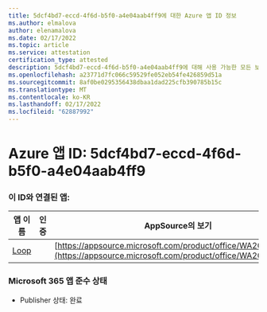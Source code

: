 ```yaml
---
title: 5dcf4bd7-eccd-4f6d-b5f0-a4e04aab4ff9에 대한 Azure 앱 ID 정보
ms.author: elmalova
author: elenamalova
ms.date: 02/17/2022
ms.topic: article
ms.service: attestation
certification_type: attested
description: 5dcf4bd7-eccd-4f6d-b5f0-a4e04aab4ff9에 대해 사용 가능한 모든 보안 및 규정 준수 정보입니다.
ms.openlocfilehash: a23771d7fc066c59529fe052eb54fe426859d51a
ms.sourcegitcommit: 8af0be0295356438dbaa1dad225cfb390785b15c
ms.translationtype: MT
ms.contentlocale: ko-KR
ms.lasthandoff: 02/17/2022
ms.locfileid: "62887992"
---
```

# <a name="azure-app-id-5dcf4bd7-eccd-4f6d-b5f0-a4e04aab4ff9"></a>Azure 앱 ID: 5dcf4bd7-eccd-4f6d-b5f0-a4e04aab4ff9


### <a name="apps-associated-with-this-id"></a>이 ID와 연결된 앱:
| **앱 이름** | **인증** | **AppSource의 보기** |
|--------------|---------------|-----------------------|
| [Loop](https://docs.microsoft.com/microsoft-365-app-certification/forward/WA200003480) |  | [https://appsource.microsoft.com/product/office/WA200003480](https://appsource.microsoft.com/product/office/WA200003480) |

### <a name="microsoft-365-app-compliance-status"></a>Microsoft 365 앱 준수 상태
- Publisher 상태: 완료
